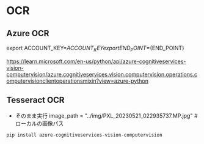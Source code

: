 # OCR

## Azure OCR

export ACCOUNT_KEY=${ACCOUNT_KEY}
export END_POINT=${END_POINT}

https://learn.microsoft.com/en-us/python/api/azure-cognitiveservices-vision-computervision/azure.cognitiveservices.vision.computervision.operations.computervisionclientoperationsmixin?view=azure-python

## Tesseract OCR

- そのまま実行
  image_path = "../img/PXL_20230521_022935737.MP.jpg" # ローカルの画像パス

```txt
pip install azure-cognitiveservices-vision-computervision
```
